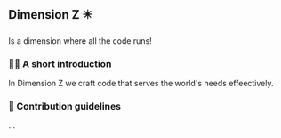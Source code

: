 ## Dimension Z ✴️

Is a dimension where all the code runs!

### 🙋‍♀️ A short introduction
In Dimension Z we craft code that serves the world's needs effeectively.

### 🌈 Contribution guidelines
...
